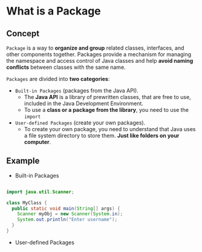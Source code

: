 #  What is a Package

## Concept

`Package` is a way to **organize and group** related classes, interfaces, and other components together. Packages provide a mechanism for managing the namespace and access control of Java classes and help **avoid naming conflicts** between classes with the same name.

`Packages` are divided into **two categories**:

 - `Built-in Packages` (packages from the Java API).
   * The **Java API** is a library of prewritten classes, that are free to use, included in the Java Development Environment.
   * To use a **class or a package from the library**, you need to use the `import`
 - `User-defined Packages` (create your own packages).
   * To create your own package, you need to understand that Java uses a file system directory to store them. **Just like folders on your computer**.

## Example
* Built-in Packages

```java

import java.util.Scanner;

class MyClass {
  public static void main(String[] args) {
    Scanner myObj = new Scanner(System.in);
    System.out.println("Enter username");
  }
}
```
* User-defined Packages
  
  ```java
  



